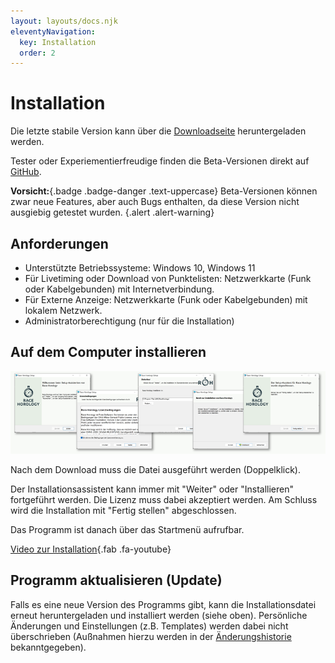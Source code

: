 ```yaml
---
layout: layouts/docs.njk
eleventyNavigation:
  key: Installation
  order: 2
---
```


# Installation


Die letzte stabile Version kann über die [Downloadseite](https://race-horology.com/download2/) heruntergeladen werden. 

Tester oder Experiementierfreudige finden die Beta-Versionen direkt auf [GitHub](https://github.com/RaceHorology/RaceHorology/releases).

**Vorsicht:**{.badge .badge-danger .text-uppercase} Beta-Versionen können zwar neue Features, aber auch Bugs enthalten, da diese Version nicht ausgiebig getestet wurden. {.alert .alert-warning}

##	Anforderungen

- Unterstützte Betriebssysteme: Windows 10, Windows 11
- Für Livetiming oder Download von Punktelisten: Netzwerkkarte (Funk oder Kabelgebunden) mit Internetverbindung. 
- Für Externe Anzeige: Netzwerkkarte (Funk oder Kabelgebunden) mit lokalem Netzwerk.
- Administratorberechtigung (nur für die Installation)

## Auf dem Computer installieren

![Installation](../../assets/images/de/installation_screens.png)

Nach dem Download muss die Datei ausgeführt werden (Doppelklick). 

Der Installationsassistent kann immer mit "Weiter" oder "Installieren" fortgeführt werden. Die Lizenz muss dabei akzeptiert werden. Am Schluss wird die Installation mit "Fertig stellen" abgeschlossen. 

Das Programm ist danach über das Startmenü aufrufbar. 

[ Video zur Installation](videos/installieren.html){.fab .fa-youtube}

## Programm aktualisieren (Update)

Falls es eine neue Version des Programms gibt, kann die Installationsdatei erneut heruntergeladen und installiert werden (siehe oben). Persönliche Änderungen und Einstellungen (z.B. Templates) werden dabei nicht überschrieben (Außnahmen hierzu werden in der [Änderungshistorie](changelog.html) bekanntgegeben).